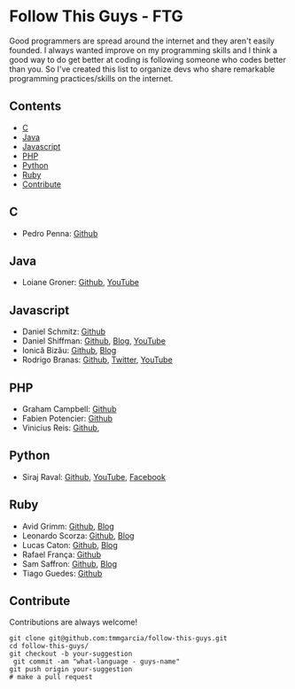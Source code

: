 # Follow This Guys - FTG
  Good programmers are spread around the internet and they aren't easily founded.
  I always wanted improve on my programming skills and I think a good way to do get better at coding is following someone who codes better than you. So I've created this list to organize devs who share remarkable programming practices/skills on the internet.


## Contents

- [C](#c)
- [Java](#java)
- [Javascript](#javascript)
- [PHP](#php)
- [Python](#phyton)
- [Ruby](#ruby)
- [Contribute](#contribute)

## C
- Pedro Penna: [Github](https://github.com/ppenna)

## Java
- Loiane Groner: [Github](https://github.com/loiane), [YouTube](https://www.youtube.com/user/Loianeg/about)

## Javascript
- Daniel Schmitz: [Github](https://github.com/danielschmitz)
- Daniel Shiffman: [Github](https://github.com/shiffman), [Blog](http://shiffman.net/),
    [YouTube](https://www.youtube.com/user/shiffman)
- Ionică Bizău: [Github](https://github.com/IonicaBizau), [Blog](https://ionicabizau.net/)
- Rodrigo Branas: [Github](https://github.com/rodrigobranas), [Twitter](https://twitter.com/rodrigobranas),
    [YouTube](https://www.youtube.com/rodrigobranas)

## PHP
- Graham Campbell: [Github](https://github.com/GrahamCampbell)
- Fabien Potencier: [Github](https://github.com/fabpot)
- Vinicius Reis: [Github](https://github.com/vinicius73),

## Python
- Siraj Raval: [Github](https://github.com/llSourcell), [YouTube](https://www.youtube.com/channel/UCWN3xxRkmTPmbKwht9FuE5A/), [Facebook](https://www.facebook.com/sirajologyyy)

## Ruby
- Avid Grimm: [Github](https://github.com/avdi), [Blog](http://www.virtuouscode.com/)
- Leonardo Scorza: [Github](https://github.com/leonardoscorza), [Blog](http://onebitcode.com)
- Lucas Caton: [Github](https://github.com/lucascaton), [Blog](https://www.lucascaton.com.br/)
- Rafael França: [Github](https://github.com/rafaelfranca)
- Sam Saffron: [Github](https://github.com/SamSaffron), [Blog](https://samsaffron.com/)
- Tiago  Guedes: [Github](https://github.com/tiagopog)

## Contribute
  Contributions are always welcome!
  ```
  git clone git@github.com:tmmgarcia/follow-this-guys.git
  cd follow-this-guys/
  git checkout -b your-suggestion
  git commit -am "what-language - guys-name"
  git push origin your-suggestion   
  # make a pull request
  ```
